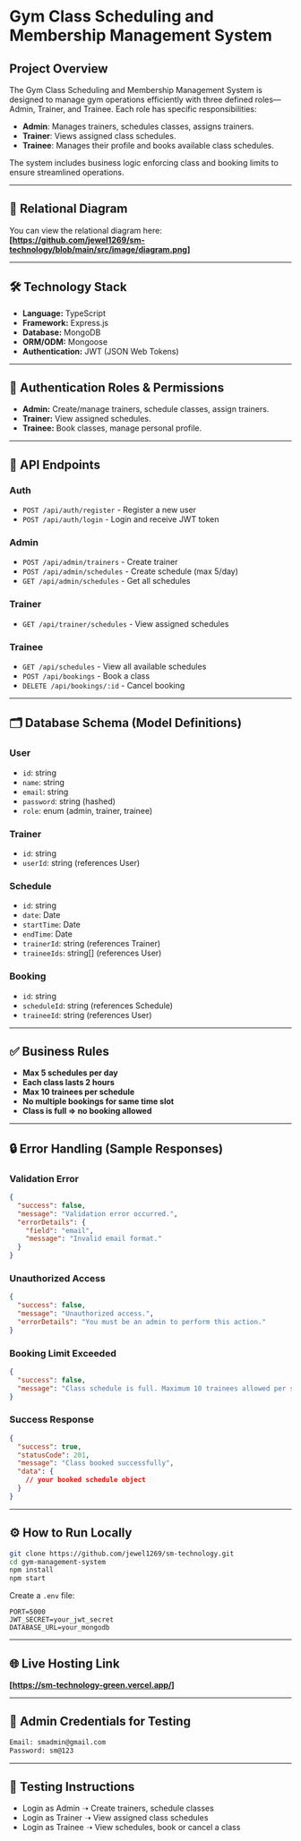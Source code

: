 # Gym Class Scheduling and Membership Management System

## Project Overview

The Gym Class Scheduling and Membership Management System is designed to manage gym operations efficiently with three defined roles—Admin, Trainer, and Trainee. Each role has specific responsibilities:

* **Admin**: Manages trainers, schedules classes, assigns trainers.
* **Trainer**: Views assigned class schedules.
* **Trainee**: Manages their profile and books available class schedules.

The system includes business logic enforcing class and booking limits to ensure streamlined operations.

---

## 🧩 Relational Diagram

You can view the relational diagram here:
**\[https://github.com/jewel1269/sm-technology/blob/main/src/image/diagram.png]**

---

## 🛠️ Technology Stack

* **Language:** TypeScript
* **Framework:** Express.js
* **Database:** MongoDB 
* **ORM/ODM:**   Mongoose
* **Authentication:** JWT (JSON Web Tokens)

---

## 🔐 Authentication Roles & Permissions

* **Admin:** Create/manage trainers, schedule classes, assign trainers.
* **Trainer:** View assigned schedules.
* **Trainee:** Book classes, manage personal profile.

---

## 📘 API Endpoints

### Auth

* `POST /api/auth/register` - Register a new user
* `POST /api/auth/login` - Login and receive JWT token

### Admin

* `POST /api/admin/trainers` - Create trainer
* `POST /api/admin/schedules` - Create schedule (max 5/day)
* `GET /api/admin/schedules` - Get all schedules

### Trainer

* `GET /api/trainer/schedules` - View assigned schedules

### Trainee

* `GET /api/schedules` - View all available schedules
* `POST /api/bookings` - Book a class
* `DELETE /api/bookings/:id` - Cancel booking

---

## 🗂️ Database Schema (Model Definitions)

### User

* `id`: string
* `name`: string
* `email`: string
* `password`: string (hashed)
* `role`: enum (admin, trainer, trainee)

### Trainer

* `id`: string
* `userId`: string (references User)

### Schedule

* `id`: string
* `date`: Date
* `startTime`: Date
* `endTime`: Date
* `trainerId`: string (references Trainer)
* `traineeIds`: string\[] (references User)

### Booking

* `id`: string
* `scheduleId`: string (references Schedule)
* `traineeId`: string (references User)

---

## ✅ Business Rules

* **Max 5 schedules per day**
* **Each class lasts 2 hours**
* **Max 10 trainees per schedule**
* **No multiple bookings for same time slot**
* **Class is full => no booking allowed**

---

## 🔒 Error Handling (Sample Responses)

### Validation Error

```json
{
  "success": false,
  "message": "Validation error occurred.",
  "errorDetails": {
    "field": "email",
    "message": "Invalid email format."
  }
}
```

### Unauthorized Access

```json
{
  "success": false,
  "message": "Unauthorized access.",
  "errorDetails": "You must be an admin to perform this action."
}
```

### Booking Limit Exceeded

```json
{
  "success": false,
  "message": "Class schedule is full. Maximum 10 trainees allowed per schedule."
}
```

### Success Response

```json
{
  "success": true,
  "statusCode": 201,
  "message": "Class booked successfully",
  "data": {
    // your booked schedule object
  }
}
```

---

## ⚙️ How to Run Locally

```bash
git clone https://github.com/jewel1269/sm-technology.git
cd gym-management-system
npm install
npm start
```

Create a `.env` file:

```
PORT=5000
JWT_SECRET=your_jwt_secret
DATABASE_URL=your_mongodb
```

---

## 🌐 Live Hosting Link

**\[https://sm-technology-green.vercel.app/]**

---

## 🔑 Admin Credentials for Testing

```txt
Email: smadmin@gmail.com
Password: sm@123
```

---

## 🧪 Testing Instructions

* Login as Admin ➝ Create trainers, schedule classes
* Login as Trainer ➝ View assigned class schedules
* Login as Trainee ➝ View schedules, book or cancel a class


